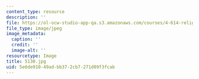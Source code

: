```yaml
---
content_type: resource
description: ''
file: https://ol-ocw-studio-app-qa.s3.amazonaws.com/courses/4-614-religious-architecture-and-islamic-cultures-fall-2002/5e6de91049adbb372cb7271d09f3fcab_5130.jpg
file_type: image/jpeg
image_metadata:
  caption: ''
  credit: ''
  image-alt: ''
resourcetype: Image
title: 5130.jpg
uid: 5e6de910-49ad-bb37-2cb7-271d09f3fcab
---
```

